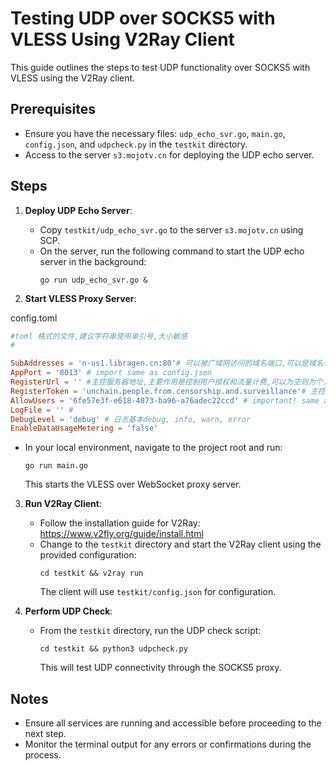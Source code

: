 # Testing UDP over SOCKS5 with VLESS Using V2Ray Client

This guide outlines the steps to test UDP functionality over SOCKS5 with VLESS using the V2Ray client.

## Prerequisites
- Ensure you have the necessary files: `udp_echo_svr.go`, `main.go`, `config.json`, and `udpcheck.py` in the `testkit` directory.
- Access to the server `s3.mojotv.cn` for deploying the UDP echo server.

## Steps

1. **Deploy UDP Echo Server**:
   - Copy `testkit/udp_echo_svr.go` to the server `s3.mojotv.cn` using SCP.
   - On the server, run the following command to start the UDP echo server in the background:
     ```
     go run udp_echo_svr.go &
     ```

2. **Start VLESS Proxy Server**:


config.toml
```toml
#toml 格式的文件,建议字符串使用单引号,大小敏感
#

SubAddresses = 'n-us1.libragen.cn:80'# 可以被广域网访问的域名端口,可以是域名也可以是ip,多个地址用逗号分隔
AppPort = '8013' # import same as config.json
RegisterUrl = '' #主控服务器地址,主要作用是控制用户授权和流量计费,可以为空则为个人模式
RegisterToken = 'unchain.people.from.censorship.and.surveillance'# 主控服务器的token
AllowUsers = '6fe57e3f-e618-4873-ba96-a76adec22ccd' # important! same as config.json uuid
LogFile = '' # 
DebugLevel = 'debug' # 日志基本debug, info, warn, error
EnableDataUsageMetering = 'false'
```

   - In your local environment, navigate to the project root and run:
     ```
     go run main.go
     ```
     This starts the VLESS over WebSocket proxy server.

3. **Run V2Ray Client**:
   - Follow the installation guide for V2Ray: https://www.v2fly.org/guide/install.html
   - Change to the `testkit` directory and start the V2Ray client using the provided configuration:
     ```
     cd testkit && v2ray run
     ```
     The client will use `testkit/config.json` for configuration.

4. **Perform UDP Check**:
   - From the `testkit` directory, run the UDP check script:
     ```
     cd testkit && python3 udpcheck.py
     ```
     This will test UDP connectivity through the SOCKS5 proxy.

## Notes
- Ensure all services are running and accessible before proceeding to the next step.
- Monitor the terminal output for any errors or confirmations during the process.